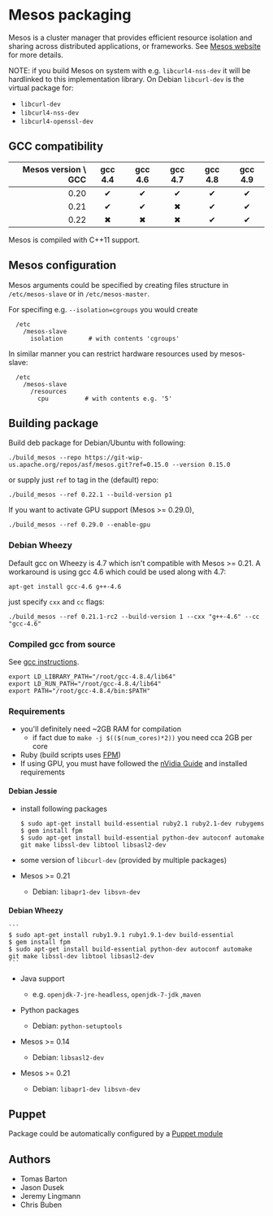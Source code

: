 # Mesos packaging

Mesos is a cluster manager that provides efficient resource isolation and sharing across distributed applications, or frameworks.  See [Mesos website](http://mesos.apache.org/) for more details.

NOTE: if you build Mesos on system with e.g. `libcurl4-nss-dev` it will be hardlinked to this implementation library. On Debian `libcurl-dev` is the virtual package for:

  * `libcurl-dev`
  * `libcurl4-nss-dev`
  * `libcurl4-openssl-dev`

## GCC compatibility

| **Mesos version \ GCC** | gcc 4.4 | gcc 4.6 | gcc 4.7 | gcc 4.8 | gcc 4.9 |
|------------------------:|:-------:|:-------:|:-------:|:-------:|:-------:|
|  0.20                   |    ✔    |    ✔    |     ✔   |    ✔    |    ✔    |
|  0.21                   |    ✔    |    ✔    |     ✖   |    ✔    |    ✔    |
|  0.22                   |    ✖    |    ✖    |     ✖   |    ✔    |    ✔    |

Mesos is compiled with C++11 support.

## Mesos configuration

Mesos arguments could be specified by creating files structure in `/etc/mesos-slave` or in `/etc/mesos-master`.

For specifing e.g. `--isolation=cgroups` you would create

```
  /etc
    /mesos-slave
      isolation       # with contents 'cgroups'
```

In similar manner you can restrict hardware resources used by mesos-slave:

```
  /etc
    /mesos-slave
      /resources
        cpu          # with contents e.g. '5'
```

## Building package

Build deb package for Debian/Ubuntu with following:

```
./build_mesos --repo https://git-wip-us.apache.org/repos/asf/mesos.git?ref=0.15.0 --version 0.15.0
```

or supply just `ref` to tag in the (default) repo:
```
./build_mesos --ref 0.22.1 --build-version p1
```

If you want to activate GPU support (Mesos >= 0.29.0), 

```
./build_mesos --ref 0.29.0 --enable-gpu
```


### Debian Wheezy

Default gcc on Wheezy is 4.7 which isn't compatible with Mesos >= 0.21. A workaround is using
gcc 4.6 which could be used along with 4.7:

```
apt-get install gcc-4.6 g++-4.6
```

just specify `cxx` and `cc` flags:

```
./build_mesos --ref 0.21.1-rc2 --build-version 1 --cxx "g++-4.6" --cc "gcc-4.6"
```

### Compiled gcc from source

See [gcc instructions](https://gcc.gnu.org/wiki/InstallingGCC).
```
export LD_LIBRARY_PATH="/root/gcc-4.8.4/lib64"
export LD_RUN_PATH="/root/gcc-4.8.4/lib64"
export PATH="/root/gcc-4.8.4/bin:$PATH"
```



### Requirements

  * you'll definitely need ~2GB RAM for compilation
    * if fact due to `make -j $(($(num_cores)*2))` you need cca 2GB per core
  * Ruby (build scripts uses [FPM](https://github.com/jordansissel/fpm))
  * If using GPU, you must have followed the [nVidia Guide](http://c99.millennium.berkeley.edu/documentation/latest/gpu-support/) and installed requirements


#### Debian Jessie

  * install following packages

    ```
    $ sudo apt-get install build-essential ruby2.1 ruby2.1-dev rubygems
    $ gem install fpm
    $ sudo apt-get install build-essential python-dev autoconf automake git make libssl-dev libtool libsasl2-dev
    ```
  * some version of `libcurl-dev` (provided by multiple packages)
  * Mesos >= 0.21
    * Debian: `libapr1-dev libsvn-dev`


#### Debian Wheezy
    ```
    $ sudo apt-get install ruby1.9.1 ruby1.9.1-dev build-essential
    $ gem install fpm
    $ sudo apt-get install build-essential python-dev autoconf automake git make libssl-dev libtool libsasl2-dev
    ```
  * Java support
    * e.g. `openjdk-7-jre-headless`, `openjdk-7-jdk` ,`maven`
  * Python packages
    * Debian: `python-setuptools`

  * Mesos >= 0.14
    * Debian: `libsasl2-dev`
  * Mesos >= 0.21
    * Debian: `libapr1-dev libsvn-dev`

## Puppet

Package could be automatically configured by a [Puppet module](https://github.com/deric/puppet-mesos)

## Authors

   * Tomas Barton
   * Jason Dusek
   * Jeremy Lingmann
   * Chris Buben

